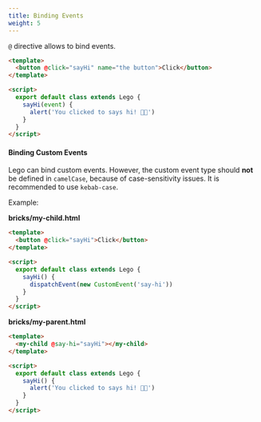 ```yaml
---
title: Binding Events
weight: 5
---
```


`@` directive allows to bind events.

```html
<template>
  <button @click="sayHi" name="the button">Click</button>
</template>

<script>
  export default class extends Lego {
    sayHi(event) {
      alert('You clicked to says hi! 👋🏼')
    }
  }
</script>
```

#### Binding Custom Events

Lego can bind custom events. However, the custom event type should **not** be defined in `camelCase`, because of case-sensitivity issues. It is recommended to use `kebab-case`.

Example:

**bricks/my-child.html**

```html
<template>
  <button @click="sayHi">Click</button>
</template>

<script>
  export default class extends Lego {
    sayHi() {
      dispatchEvent(new CustomEvent('say-hi'))
    }
  }
</script>
```

**bricks/my-parent.html**

```html
<template>
  <my-child @say-hi="sayHi"></my-child>
</template>

<script>
  export default class extends Lego {
    sayHi() {
      alert('You clicked to says hi! 👋🏼')
    }
  }
</script>
```
